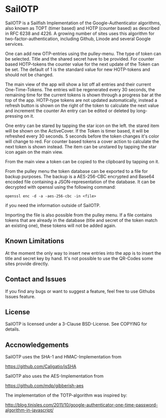 # SailOTP

SailOTP is a Sailfish Implementation of the Google-Authenticator algorithms,
also known as TOPT (timer based) and HOTP (counter based) as described in RFC 6238 and 4226. A growing
number of sites uses this algorithm for two-factor-authentication, including
Github, Linode and several Google services.

One can add new OTP-entries using the pulley-menu. The type of token can be selected. Title and the shared
secret have to be provided. For counter based HOTP-tokens the counter value for the next update of the
Token can be set. The default of 1 is the standard value for new HOTP-tokens and should not be changed.

The main view of the app will show a list off all entries and their current One-Time-Tokens. 
The entries will be regenerated every 30 seconds, the remaining time for the current tokens is shown 
through a progress bar at the top of the app. HOTP-type tokens are not updated automatically, instead
a refresh button is shown on the right of the token to calculate the next value and increment the counter
An entry can be edited or deleted by long-pressing on it.

One entry can be stared by tapping the star icon on the left. the stared item will be shown
on the ActiveCover. If the Token is timer based, it will be refreshed every 30 seconds. 5 seconds before the token changes it's
color will change to red. For counter based tokens a cover action to calculate the next token is shown instead.
The item can be unstared by tapping the star icon again on the main view.

From the main view a token can be copied to the clipboard by tapping on it.

From the pulley menu the token database can be exported to a file for backup purposes. The backup is a AES-256-CBC encrypted and
Base64 encoded file containing a JSON-representation of the database. It can be decrypted with openssl using the following command:
 
    openssl enc -d -a -aes-256-cbc -in <file>

if you need the information outside of SailOTP.

Importing the file is also possible from the pulley menu. If a file contains tokens that are already in the database 
(title and secret of the token match an existing one), these tokens will not be added again.

## Known Limitations

At the moment the only way to insert new entries into the app is to insert the
title and secret key by hand. It's not possible to use the QR-Codes some sites
provide directly.

## Contact and Issues

If you find any bugs or want to suggest a feature, feel free to use Githubs
Issues feature.

## License

SailOTP is licensed under a 3-Clause BSD-License. See COPYING for details.

## Accnowledgements

SailOTP uses the SHA-1 and HMAC-Implementation from 

<a href="https://github.com/Caligatio/jsSHA" target="_blank">https://github.com/Caligatio/jsSHA</a>

SailOTP also uses the AES-Implementation from

<a href="https://github.com/mdp/gibberish-aes" target="_blank">https://github.com/mdp/gibberish-aes</a>

The implementation of the TOTP-algorithm was inspired by:

<a href="http://blog.tinisles.com/2011/10/google-authenticator-one-time-password-algorithm-in-javascript/" target="_blank">http://blog.tinisles.com/2011/10/google-authenticator-one-time-password-algorithm-in-javascript/</a>

